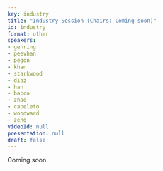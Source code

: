 ```yaml
---
key: industry
title: "Industry Session (Chairs: Coming soon)"
id: industry
format: other
speakers:
- gehring
- peevhan
- pegon
- khan
- starkwood
- diaz
- han
- bacco
- zhao
- capeleto
- woodward
- zeng
videoId: null
presentation: null
draft: false
---
```

Coming soon
<!--
(Alphabetical Listing by Company Name)

# Industry Session  1:
Speaker: Tobias Gehring (CryptQ)



## Program
### 11:00 - 11:45: Fibre-based session (Chair: Marco Lucamarini)
- [Bruno Huttner](/sessions/industry_huttner/), Director of Strategic Quantum Initiatives at [ID Quantique](http://idquantique.com)
- [Andrew Shields](/sessions/industry_shields/), Head of Quantum Technology at [Toshiba Europe](https://www.toshiba.eu)
- [Masahide Sasaki](/sessions/industry_sasaki/), National Institute of Information and Communications Technology ([NICT](https://www.nict.go.jp))
- Discussion

### 11:45 - 12:30: Space-based session (Chair: Feihu Xu)
- [Eric Wille](/sessions/industry_wille/), Optical System Engineer at European Space Agency ([ESA](https://www.esa.int))
- [Wei Qi](/sessions/industry_qi/), CEO of [CAS Quantum Network Co.](http://cas.cn)
- [Rupert Ursin](/sessions/industry_ursin/), Founder and Scientist at [qtlabs](https://www.qtlabs.at)
- Discussion
-->

